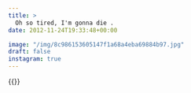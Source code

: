 ```yaml
---
title: >
  Oh so tired, I'm gonna die .
date: 2012-11-24T19:33:48+00:00

image: "/img/8c986153605147f1a68a4eba69884b97.jpg"
draft: false
instagram: true
---
```


{{<photo src="/img/8c986153605147f1a68a4eba69884b97.jpg">}}

